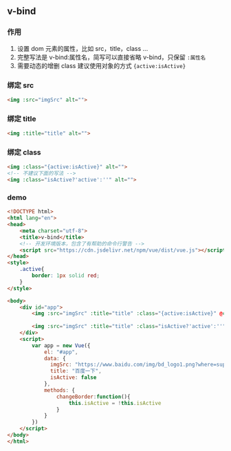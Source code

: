 ## v-bind

### 作用

1. 设置 dom 元素的属性，比如 src，title，class ...
2. 完整写法是 v-bind:属性名，简写可以直接省略 v-bind，只保留 `:属性名`
3. 需要动态的增删 class 建议使用对象的方式 `{active:isActive}`



### 绑定 src

```html
<img :src="imgSrc" alt="">
```



### 绑定 title

```html
<img :title="title" alt="">
```



### 绑定 class

```html
<img :class="{active:isActive}" alt="">
<!-- 不建议下面的写法 -->
<img :class="isActive?'active':''" alt="">
```





### demo

```html
<!DOCTYPE html>
<html lang="en">
<head>
    <meta charset="utf-8">
    <title>v-bind</title>
    <!-- 开发环境版本，包含了有帮助的命令行警告 -->
    <script src="https://cdn.jsdelivr.net/npm/vue/dist/vue.js"></script>
</head>
<style>
    .active{
        border: 1px solid red;
    }
</style>

<body>
    <div id="app">
        <img :src="imgSrc" :title="title" :class="{active:isActive}" @click="changeBorder" alt="">
        
        <img :src="imgSrc" :title="title" :class="isActive?'active':''" @click="changeBorder" alt="">
    </div>
    <script>
        var app = new Vue({
            el: "#app",
            data: {
              imgSrc: "https://www.baidu.com/img/bd_logo1.png?where=super",
              title: "百度一下",
              isActive: false
            },
            methods: {
                changeBorder:function(){
                    this.isActive = !this.isActive
                }
            }
        })
    </script>
</body>
</html>
```





